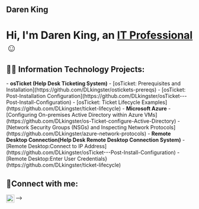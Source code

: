 ## Daren King

<h1>Hi, I'm Daren King, an <a href="https://linkedin.com/in/daren-king-7588b5188/">IT Professional</a>☺</h1>

<h2>👨‍💻 Information Technology Projects:</h2>
- <b>osTicket (Help Desk Ticketing System)</b>
  - [osTicket: Prerequisites and Installation](https://github.com/DLkingster/ostickets-prereqs)
  - [osTicket: Post-Installation Configuration](https://github.com/DLkingster/osTicket---Post-Install-Configuration)
  - [osTicket: Ticket Lifecycle Examples](https://github.com/DLkingster/ticket-lifecycle)
- <b>Microsoft Azure</b>
  - [Configuring On-premises Active Directory within Azure VMs](https://github.com/DLkingster/os-Ticket-configure-Active-Directory)
  - [Network Security Groups (NSGs) and Inspecting Network Protocols](https://github.com/DLkingster/azure-network-protocols)
- <b>Remote Desktop Connection(Help Desk Remote Desktop Connection System)</b>
  - [Remote Desktop:Connect to IP Address](https://github.com/DLkingster/osTicket---Post-Install-Configuration)
  - [Remote Desktop:Enter User Credentials}(https://github.com/DLkingster/ticket-lifecycle)
  
<h2>🤳Connect with me:</h2>

[<img align="left" alt="Daren | LinkedIn" width="22px" src="https://cdn.jsdelivr.net/npm/simple-icons@v3/icons/linkedin.svg" />][linkedin]

[linkedin]: https://linkedin.com/in/Daren

-->
